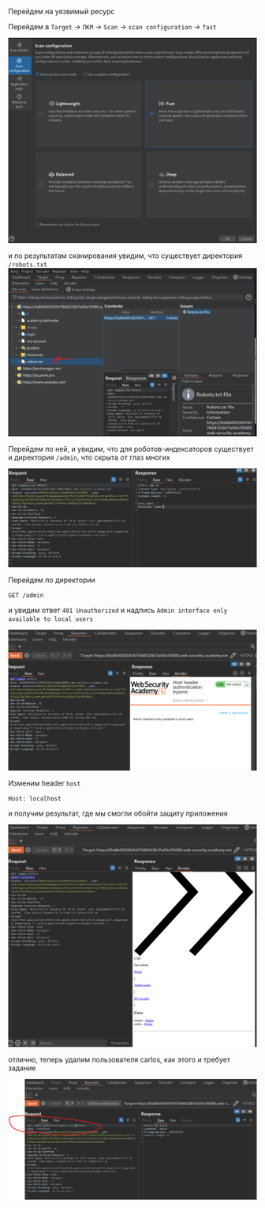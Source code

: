 Перейдем на уязвимый ресурс

Перейдем в `Target` -> `ПКМ` -> `Scan` -> `scan configuration` -> `fast`

![img](https://github.com/adyatlove/PortSwiggerAcademy/blob/main/24.%20HTTP%20Host%20header%20attacks/1.%20Host%20header%20authentication%20bypass/pics%20for%20walkthrough/1.png)

и по результатам сканирования увидим, что существует директория `/robots.txt`
![img](https://github.com/adyatlove/PortSwiggerAcademy/blob/main/24.%20HTTP%20Host%20header%20attacks/1.%20Host%20header%20authentication%20bypass/pics%20for%20walkthrough/2.png)

Перейдем по ней, и увидим, что для роботов-индексаторов существует и директория `/admin`, что скрыта от глаз многих

![img](https://github.com/adyatlove/PortSwiggerAcademy/blob/main/24.%20HTTP%20Host%20header%20attacks/1.%20Host%20header%20authentication%20bypass/pics%20for%20walkthrough/3.png)

Перейдем по директории 
```
GET /admin
```

и увидим ответ `401 Unauthorized` 
и надпись `Admin interface only available to local users`

![img](https://github.com/adyatlove/PortSwiggerAcademy/blob/main/24.%20HTTP%20Host%20header%20attacks/1.%20Host%20header%20authentication%20bypass/pics%20for%20walkthrough/4.png)

Изменим header `host`
```
Host: localhost
```

и получим результат, где мы смогли обойти защиту приложения

![img](https://github.com/adyatlove/PortSwiggerAcademy/blob/main/24.%20HTTP%20Host%20header%20attacks/1.%20Host%20header%20authentication%20bypass/pics%20for%20walkthrough/5.png)


отлично, теперь удалим пользователя carlos, как этого и требует задание

![img](https://github.com/adyatlove/PortSwiggerAcademy/blob/main/24.%20HTTP%20Host%20header%20attacks/1.%20Host%20header%20authentication%20bypass/pics%20for%20walkthrough/6.png)

